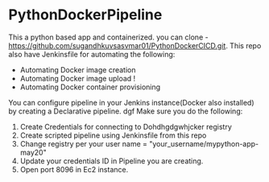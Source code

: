 # PythonDockerPipeline
This a python based app and containerized.
you can clone - https://github.com/sugandhkuvsasvmar01/PythonDockerCICD.git.
This repo also have Jenkinsfile for automating the following:

- Automating Docker image creation
- Automating Docker image upload !
- Automating Docker container provisioning

You can configure pipeline in your Jenkins instance(Docker also installed) by creating a Declarative pipeline.
dgf
Make sure you do the following:
1. Create Credentials for connecting to Dohdhgdgwhjcker registry
2. Create scripted pipeline using Jenkinsfile from this repo
3. Change registry per your user name = "your_username/mypython-app-may20"
4. Update your credentials ID in Pipeline you are creating.
5. Open port 8096 in Ec2 instance.
